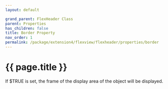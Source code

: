 ```yaml
---
layout: default

grand_parent: FlexHeader Class
parent: Properties
has_children: false
title: Border Property
nav_order: 1
permalink: /package/extension4/flexview/flexheader/properties/border
---
```

# {{ page.title }}

If $TRUE is set, the frame of the display area of the object will be displayed.